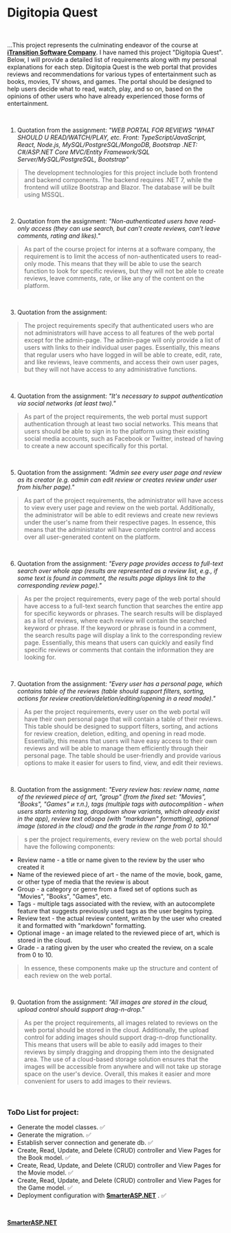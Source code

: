 # **Digitopia Quest**
<p>&nbsp;</p>

...This project represents the culminating endeavor of the course at **[iTransition Software Company](https://www.itransition.com)**. I have named this project "Digitopia Quest". Below, I will provide a detailed list of requirements along with my personal explanations for each step. Digitopia Quest is the web portal that provides reviews and recommendations for various types of entertainment such as books, movies, TV shows, and games. The portal should be designed to help users decide what to read, watch, play, and so on, based on the opinions of other users who have already experienced those forms of entertainment.
<p>&nbsp;</p>

1. Quotation from the assignment:
*"WEB PORTAL FOR REVIEWS "WHAT SHOULD U READ/WATCH/PLAY, etc.
Front: TypeScript/JavaScript, React, Node.js, MySQL/PostgreSQL/MongoDB, Bootstrap
.NET: C#/ASP.NET Core MVC/Entity Framework/SQL Server/MySQL/PostgreSQL, Bootstrap"*



>The development technologies for this project include both frontend and backend components. The backend requires .NET 7, while the frontend will utilize Bootstrap and Blazor. The database will be built using MSSQL.
<p>&nbsp;</p>

2. Quotation from the assignment:
*"Non-authenticated users have read-only access (they can use search, but can’t create reviews, can’t leave comments, rating and likes)."*

>As part of the course project for interns at a software company, the requirement is to limit the access of non-authenticated users to read-only mode. This means that they will be able to use the search function to look for specific reviews, but they will not be able to create reviews, leave comments, rate, or like any of the content on the platform.
<p>&nbsp;</p>

3. Quotation from the assignment:
>The project requirements specify that authenticated users who are not administrators will have access to all features of the web portal except for the admin-page. The admin-page will only provide a list of users with links to their individual user pages. Essentially, this means that regular users who have logged in will be able to create, edit, rate, and like reviews, leave comments, and access their own user pages, but they will not have access to any administrative functions.

<p>&nbsp;</p>

4. Quotation from the assignment:
*"It's necessary to suppot authentication via social networks (at least two)."*
>As part of the project requirements, the web portal must support authentication through at least two social networks. This means that users should be able to sign in to the platform using their existing social media accounts, such as Facebook or Twitter, instead of having to create a new account specifically for this portal.
<p>&nbsp;</p>

5. Quotation from the assignment:
*"Admin see every user page and review as its creator (e.g. admin can edit review or creates review under user from his/her page)."*
>As part of the project requirements, the administrator will have access to view every user page and review on the web portal. Additionally, the administrator will be able to edit reviews and create new reviews under the user's name from their respective pages. In essence, this means that the administrator will have complete control and access over all user-generated content on the platform.
<p>&nbsp;</p>

6. Quotation from the assignment:
*"Every page provides access to full-text search over whole app (results are represented as a review list, e.g., if some text is found in comment, the results page diplays link to the corresponding review page)."*
>As per the project requirements, every page of the web portal should have access to a full-text search function that searches the entire app for specific keywords or phrases. The search results will be displayed as a list of reviews, where each review will contain the searched keyword or phrase. If the keyword or phrase is found in a comment, the search results page will display a link to the corresponding review page. Essentially, this means that users can quickly and easily find specific reviews or comments that contain the information they are looking for.
<p>&nbsp;</p>

7. Quotation from the assignment:
*"Every user has a personal page, which contains table of the reviews (table should support filters, sorting, actions for review creation/deletion/editing/opening in a read mode)."*
>As per the project requirements, every user on the web portal will have their own personal page that will contain a table of their reviews. This table should be designed to support filters, sorting, and actions for review creation, deletion, editing, and opening in read mode. Essentially, this means that users will have easy access to their own reviews and will be able to manage them efficiently through their personal page. The table should be user-friendly and provide various options to make it easier for users to find, view, and edit their reviews.
<p>&nbsp;</p>

8. Quotation from the assignment:
*"Every review has: review name, name of the reviewed piece of art, "group" (from the fixed set: "Movies", "Books", "Games" и т.п.), tags (multiple tags with autocomplition - when users starts entering tag, dropdown show variants, which already exist in the app), review text обзора (with "markdown" formatting), optional image (stored in the cloud) and the grade in the range from 0 to 10."*
>s per the project requirements, every review on the web portal should have the following components: 
* Review name - a title or name given to the review by the user who created it
* Name of the reviewed piece of art - the name of the movie, book, game, or other type of media that the review is about
* Group - a category or genre from a fixed set of options such as "Movies", "Books", "Games", etc.
* Tags - multiple tags associated with the review, with an autocomplete feature that suggests previously used tags as the user begins typing.
* Review text - the actual review content, written by the user who created it and formatted with "markdown" formatting.
* Optional image - an image related to the reviewed piece of art, which is stored in the cloud.
* Grade - a rating given by the user who created the review, on a scale from 0 to 10.
>In essence, these components make up the structure and content of each review on the web portal.
<p>&nbsp;</p>

9. Quotation from the assignment:
*"All images are stored in the cloud, upload control should support drag-n-drop."*
>As per the project requirements, all images related to reviews on the web portal should be stored in the cloud. Additionally, the upload control for adding images should support drag-n-drop functionality. This means that users will be able to easily add images to their reviews by simply dragging and dropping them into the designated area. The use of a cloud-based storage solution ensures that the images will be accessible from anywhere and will not take up storage space on the user's device. Overall, this makes it easier and more convenient for users to add images to their reviews.
<p>&nbsp;</p>


### **ToDo List for project:**
* Generate the model classes. :white_check_mark:
* Generate the migration. :white_check_mark:
* Establish server connection and generate db. :white_check_mark:
* Create, Read, Update, and Delete (CRUD) controller and View Pages for the Book model. :white_check_mark:
* Create, Read, Update, and Delete (CRUD) controller and View Pages for the Movie model. :white_check_mark:
* Create, Read, Update, and Delete (CRUD) controller and View Pages for the Game model. :white_check_mark:
* Deployment configuration with **[SmarterASP.NET](https://www.smarterasp.net/)** . :white_check_mark:
<p>&nbsp;</p>

**[SmarterASP.NET](muratalibek-001-site1.ctempurl.com)**
